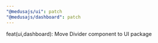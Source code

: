 ```yaml
---
"@medusajs/ui": patch
"@medusajs/dashboard": patch
---
```


feat(ui,dashboard): Move Divider component to UI package
